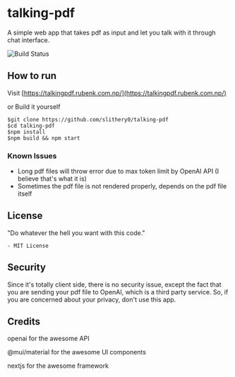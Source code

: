 # talking-pdf

A simple web app that takes pdf as input and let you talk with it through chat interface.

![Build Status](https://github.com/slithery0/talking-pdf/actions/workflows/nextjs.yml/badge.svg)

## How to run

Visit [https://talkingpdf.rubenk.com.np/](https://talkingpdf.rubenk.com.np/)

or Build it yourself

```
$git clone https://github.com/slithery0/talking-pdf
$cd talking-pdf
$npm install
$npm build && npm start
```

### Known Issues

- Long pdf files will throw error due to max token limit by OpenAI API (I believe that's what it is)
- Sometimes the pdf file is not rendered properly, depends on the pdf file itself

## License
"Do whatever the hell you want with this code." 

    - MIT License

## Security
Since it's totally client side, there is no security issue, except the fact that you are sending your pdf file to OpenAI, which is a third party service. So, if you are concerned about your privacy, don't use this app.

## Credits
openai for the awesome API

@mui/material for the awesome UI components

nextjs for the awesome framework
